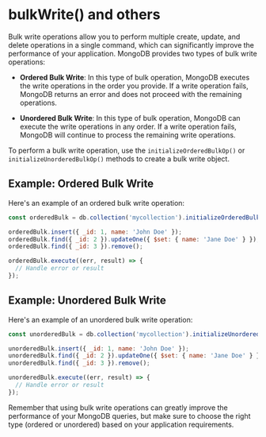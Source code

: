 # bulkWrite() and others

Bulk write operations allow you to perform multiple create, update, and delete operations in a single command, which can significantly improve the performance of your application. MongoDB provides two types of bulk write operations:

- **Ordered Bulk Write**: In this type of bulk operation, MongoDB executes the write operations in the order you provide. If a write operation fails, MongoDB returns an error and does not proceed with the remaining operations.

- **Unordered Bulk Write**: In this type of bulk operation, MongoDB can execute the write operations in any order. If a write operation fails, MongoDB will continue to process the remaining write operations.

To perform a bulk write operation, use the `initializeOrderedBulkOp()` or `initializeUnorderedBulkOp()` methods to create a bulk write object.

## Example: Ordered Bulk Write

Here's an example of an ordered bulk write operation:

```javascript
const orderedBulk = db.collection('mycollection').initializeOrderedBulkOp();

orderedBulk.insert({ _id: 1, name: 'John Doe' });
orderedBulk.find({ _id: 2 }).updateOne({ $set: { name: 'Jane Doe' } });
orderedBulk.find({ _id: 3 }).remove();

orderedBulk.execute((err, result) => {
  // Handle error or result
});
```

## Example: Unordered Bulk Write

Here's an example of an unordered bulk write operation:

```javascript
const unorderedBulk = db.collection('mycollection').initializeUnorderedBulkOp();

unorderedBulk.insert({ _id: 1, name: 'John Doe' });
unorderedBulk.find({ _id: 2 }).updateOne({ $set: { name: 'Jane Doe' } });
unorderedBulk.find({ _id: 3 }).remove();

unorderedBulk.execute((err, result) => {
  // Handle error or result
});
```

Remember that using bulk write operations can greatly improve the performance of your MongoDB queries, but make sure to choose the right type (ordered or unordered) based on your application requirements.
